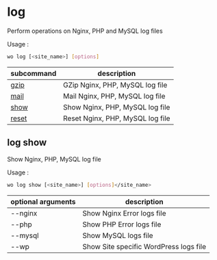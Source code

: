 # log

Perform operations on Nginx, PHP and MySQL log files

Usage :

```bash
wo log [<site_name>] [options]
```

subcommand      | description
--------------- | --------------------------------
[gzip](#gzip)   | GZip Nginx, PHP, MySQL log file
[mail](#mail)   | Mail Nginx, PHP, MySQL log file
[show](#log-show)   | Show Nginx, PHP, MySQL log file
[reset](#reset) | Reset Nginx, PHP, MySQL log file

## log show

Show Nginx, PHP, MySQL log file

Usage :

```bash
wo log show [<site_name>] [options]</site_name>
```

optional arguments | description
------------------ | --------------------------------------
--nginx            | Show Nginx Error logs file             |
--php              | Show PHP Error logs file               |
--mysql            | Show MySQL logs file                   |
--wp               | Show Site specific WordPress logs file |
